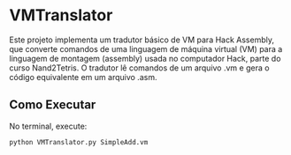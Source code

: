 # VMTranslator
Este projeto implementa um tradutor básico de VM para Hack Assembly, que converte comandos de uma linguagem de máquina virtual (VM) para a linguagem de montagem (assembly) usada no computador Hack, parte do curso Nand2Tetris. O tradutor lê comandos de um arquivo .vm e gera o código equivalente em um arquivo .asm.

## Como Executar

No terminal, execute:

```bash
python VMTranslator.py SimpleAdd.vm

  
